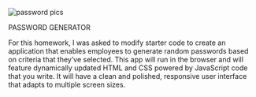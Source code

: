 ![password pics](".\Passwordpics.png")

PASSWORD GENERATOR

For this homework, I was asked to modify starter code to create an application that enables employees to generate random passwords based on criteria that they’ve selected. 
This app will run in the browser and will feature dynamically updated HTML and CSS powered by JavaScript code that you write. It will have a clean and polished, responsive user interface that adapts to multiple screen sizes.


